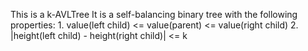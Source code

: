 This is a k-AVLTree
It is a self-balancing binary tree with the following properties:
    1. value(left child) <= value(parent) <= value(right child)
    2. |height(left child) - height(right child)| <= k